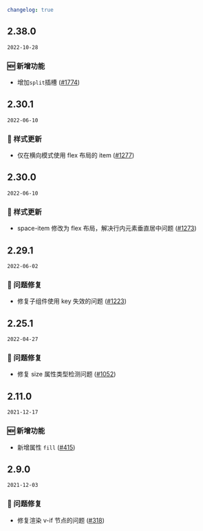 ```yaml
changelog: true
```

## 2.38.0

`2022-10-28`

### 🆕 新增功能

- 增加`split`插槽 ([#1774](https://github.com/arco-design/arco-design-vue/pull/1774))


## 2.30.1

`2022-06-10`

### 💅 样式更新

- 仅在横向模式使用 flex 布局的 item ([#1277](https://github.com/arco-design/arco-design-vue/pull/1277))


## 2.30.0

`2022-06-10`

### 💅 样式更新

- space-item 修改为 flex 布局，解决行内元素垂直居中问题 ([#1273](https://github.com/arco-design/arco-design-vue/pull/1273))


## 2.29.1

`2022-06-02`

### 🐛 问题修复

- 修复子组件使用 key 失效的问题 ([#1223](https://github.com/arco-design/arco-design-vue/pull/1223))


## 2.25.1

`2022-04-27`

### 🐛 问题修复

- 修复 size 属性类型检测问题 ([#1052](https://github.com/arco-design/arco-design-vue/pull/1052))


## 2.11.0

`2021-12-17`

### 🆕 新增功能

- 新增属性 `fill` ([#415](https://github.com/arco-design/arco-design-vue/pull/415))


## 2.9.0

`2021-12-03`

### 🐛 问题修复

- 修复渲染 v-if 节点的问题 ([#318](https://github.com/arco-design/arco-design-vue/pull/318))

